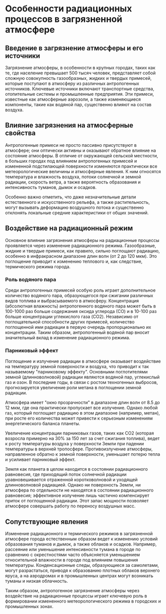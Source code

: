 # Особенности радиационных процессов в загрязненной атмосфере

## Введение в загрязнение атмосферы и его источники

Загрязнение атмосферы, в особенности в крупных городах, таких как те, где население превышает 500 тысяч человек, представляет собой сложную совокупность газообразных, жидких и твердых примесей, которые поступают в атмосферу из различных антропогенных источников. Ключевые источники включают транспортные средства, отопительные системы и промышленные предприятия. Эти примеси, известные как атмосферные аэрозоли, а также изменяющиеся компоненты, такие как водяной пар, существенно влияют на состав воздуха.

## Влияние загрязнения на атмосферные свойства

Антропогенные примеси не просто пассивно присутствуют в атмосфере; они оптически активны и оказывают обратное влияние на состояние атмосферы. В отличие от окружающей сельской местности, в больших городах под влиянием антропогенных примесей и измененной подстилающей поверхности изменяются практически все метеорологические величины и атмосферные явления. К ним относятся температура и влажность воздуха, потоки солнечной и земной радиации, скорость ветра, а также вероятность образования и интенсивность туманов, дымок и осадков.

Особенно важно отметить, что даже незначительные детали естественного и искусственного рельефа, а также растительность, могут вызывать деформацию воздушного потока и существенно отклонять локальные средние характеристики от общих значений.

## Воздействие на радиационный режим

Основное влияние загрязнения атмосферы на радиационные процессы проявляется через изменение радиационного режима. Газообразные, жидкие и твердые примеси, как правило, сильно поглощают радиацию, особенно в инфракрасном диапазоне длин волн (от 2 до 120 мкм). Это поглощение приводит к изменению теплового и, как следствие, термического режима города.

### Роль водяного пара

Среди антропогенных примесей особую роль играет дополнительное количество водяного пара, образующегося при сжигании различных видов топлива и выбрасываемого в атмосферу. Концентрация (абсолютная влажность) антропогенного водяного пара может быть в 100-1000 раз больше содержания оксида углерода (СО) и в 10-100 раз больше концентрации углекислого газа (CO2). Независимо от поглощательной способности других примесей, количество поглощенной ими радиации в первую очередь пропорционально их концентрации. Таким образом, антропогенный водяной пар вносит значительный вклад в изменение радиационного режима.

### Парниковый эффект

Поглощение и излучение радиации в атмосфере оказывает воздействие на температуру земной поверхности и воздуха, что приводит к так называемому "парниковому эффекту". Основными поглотителями земной (длинноволновой) радиации являются водяной пар, углекислый газ и озон. В последние годы, в связи с ростом техногенных выбросов, прогнозируется увеличение роли метана в поглощении земной радиации.

Атмосфера имеет "окно прозрачности" в диапазоне длин волн от 8.5 до 12 мкм, где она практически пропускает все излучение. Однако любой газ, который поглощает радиацию в этом диапазоне (например, метан), при росте его количества может привести к серьезным изменениям энергетического баланса планеты.

Увеличение концентрации парниковых газов, таких как CO2 (которая возросла примерно на 30% за 150 лет за счет сжигания топлива), ведет к росту температуры воздуха у поверхности Земли при падении температуры в верхней тропосфере. Противоизлучение атмосферы, направленное обратно к земной поверхности, уменьшает потерю тепла и усиливает парниковый эффект.

Земля как планета в целом находится в состоянии радиационного равновесия, где приходящий поток солнечной радиации уравновешивается отраженной коротковолновой и уходящей длинноволновой радиацией. Однако ни поверхность Земли, ни атмосфера по отдельности не находятся в состоянии радиационного равновесия; эффективное излучение лишь частично компенсирует приток от поглощенной радиации. Этот запас мощности позволяет атмосфере совершать работу по переносу воздушных масс.

## Сопутствующие явления

Изменение радиационного и термического режимов в загрязненной атмосфере города естественным образом ведет к изменению условий образования туманов и дымок, а также облаков и осадков. Например, рассеяние или уменьшение интенсивности тумана в городе по сравнению с окрестностями часто объясняется уменьшением относительной влажности в городе под влиянием повышения температуры. Конденсационные следы, образующиеся за самолетами, могут разрастаться, приводя к образованию плотных облаков верхнего яруса, а на аэродромах и в промышленных центрах могут возникать туманы и низкая облачность.

Таким образом, антропогенное загрязнение атмосферы через воздействие на радиационные процессы играет ключевую роль в формировании измененного метеорологического режима в городских и промышленных зонах.

